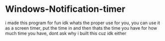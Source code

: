 # Windows-Notification-timer
i made this program for fun idk whats the proper use for you, you can use it as a screen timer, put the time in and then thats the time you have for how much time you have, dont ask why i built this cuz idk either
